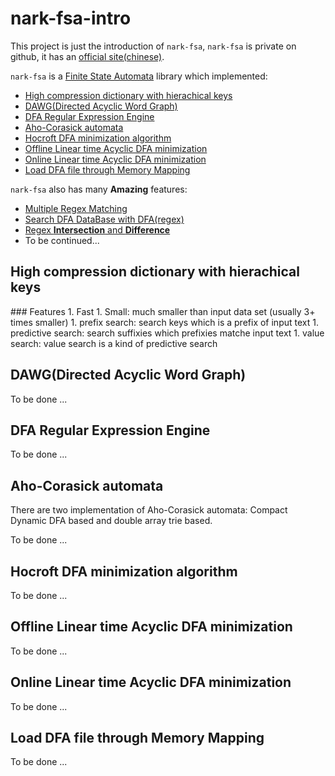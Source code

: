 nark-fsa-intro
==============

This project is just the introduction of `nark-fsa`, `nark-fsa` is private on github, it has an [official site(chinese)](http://nfabo.cn).

`nark-fsa` is a [Finite State Automata](http://en.wikipedia.org/wiki/Finite-state_machine) library which implemented:
* [High compression dictionary with hierachical keys](#adfa)
* [DAWG(Directed Acyclic Word Graph)](#dawg)
* [DFA Regular Expression Engine](#regex)
* [Aho-Corasick automata](#ahoc)
* [Hocroft DFA minimization algorithm](#hopcroft)
* [Offline Linear time Acyclic DFA minimization](#offline-adfa)
* [Online Linear time Acyclic DFA minimization](#online-adfa)
* [Load DFA file through Memory Mapping](#dfa-mmap)

`nark-fsa` also has many **Amazing** features:
* [Multiple Regex Matching](#multi-regex)
* [Search DFA DataBase with DFA(regex)](#dfa-dfa)
* [Regex **Intersection** and **Difference**](#dfa-dfa)
* To be continued...

<h2 id="adfa">High compression dictionary with hierachical keys</h2>
### Features
  1. Fast
  1. Small: much smaller than input data set (usually 3+ times smaller)
  1. prefix search: search keys which is a prefix of input text
  1. predictive search: search suffixies which prefixies matche input text
  1. value search: value search is a kind of predictive search

<h2 id="dawg">DAWG(Directed Acyclic Word Graph)</h2>

To be done ...

<h2 id="regex">DFA Regular Expression Engine</h2>
To be done ...

<h2 id="ahoc">Aho-Corasick automata</h2>
There are two implementation of Aho-Corasick automata: Compact Dynamic DFA based and double array trie based.

To be done ...

<h2 id="hopcroft">Hocroft DFA minimization algorithm</h2>
To be done ...

<h2 id="offline-adfa">Offline Linear time Acyclic DFA minimization</h2>
To be done ...

<h2 id="online-adfa">Online Linear time Acyclic DFA minimization</h2>
To be done ...

<h2 id="dfa-mmap">Load DFA file through Memory Mapping</h2>
To be done ...



